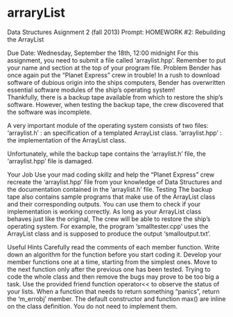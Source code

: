 # arraryList
Data Structures Asignment 2 (fall 2013)
Prompt:
HOMEWORK #2:
Rebuilding the ArrayList 

Due Date:  Wednesday, September the 18th, 12:00 midnight
For this assignment, you need to submit a file called ‘arraylist.hpp’. 
Remember to put your name and section at the top of your program file.
Problem
Bender has once again put the “Planet Express” crew in trouble! In a rush to download software of dubious origin into the ships computers, Bender has overwritten essential software modules of the ship’s operating system!   
Thankfully, there is a backup tape available from which to restore the ship’s software. However, when testing the backup tape, the crew discovered that the software was incomplete.

A very important module of the operating system consists of two files:
‘arraylist.h’ : an specification of a templated ArrayList class.
‘arraylist.hpp’ : the implementation of the ArrayList class.

Unfortunately, while the backup tape contains the ‘arraylist.h’ file, the ‘arraylist.hpp’ file is damaged.


Your Job
Use your mad coding skillz and help the “Planet Express” crew recreate the ‘arraylist.hpp’ file from your knowledge of Data Structures and the documentation contained in the ‘arraylist.h’ file.
Testing
The backup tape also contains sample programs that make use of the ArrayList class and their corresponding outputs. You can use them to check if your implementation is working correctly. As long as your ArrayList class behaves just like the original, The crew will be able to restore the ship’s operating system.
For example, the program ‘smalltester.cpp’ uses the ArrayList class and is supposed to produce the output ‘smalloutput.txt’.

Useful Hints
Carefully read the comments of each member function. 
Write down an algorithm for the function before you start coding it. 
Develop your member functions one at a time, starting from the simplest ones.
Move to the next function only after the previous one has been tested. 
Trying to code the whole class and then remove the bugs may prove to be too big a task.
Use the provided friend function operator<< to observe the status of your lists.
When a function that needs to return something “panics”, return the ‘m_errobj’ member.
The default constructor and function max() are inline on the class definition. You do not need to implement them.
